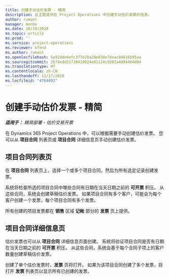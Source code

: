 ```yaml
---
title: 创建手动估价发票 - 精简
description: 此主题提供在 Project Operations 中创建手动估价发票的信息。
author: rumant
manager: Annbe
ms.date: 10/19/2020
ms.topic: article
ms.prod: ''
ms.service: project-operations
ms.reviewer: kfend
ms.author: rumant
ms.openlocfilehash: 5a924de6efc377e28a20e038e7deac04616b95aa
ms.sourcegitcommit: 2b74edd31f38410024a01124c9202a4d94464d04
ms.translationtype: HT
ms.contentlocale: zh-CN
ms.lasthandoff: 12/17/2020
ms.locfileid: "4764492"
---
```

# <a name="create-a-manual-proforma-invoice---lite"></a>创建手动估价发票 - 精简

_**适用于：** 精简部署 - 估价交易开票_

在 Dynamics 365 Project Operations 中，可以根据需要手动创建估价发票。 您可以从 **项目合同** 列表页或 **项目合同** 详细信息页手动创建估价发票。

##  <a name="project-contracts-list-page"></a>项目合同列表页

在 **项目合同** 列表页上，选择一个或多个项目合同，然后为所有选定记录创建发票。

系统将检查所选的项目合同中哪些合同有日期在当天日期之前的 **可开票** 积压。 从这些合同，系统会创建草稿估价发票。 如果项目合同有多个客户，可能会为每个客户创建一个发票，每个项目合同有多个发票。

所有创建的项目发票都在 **销售** 区域 **记帐** 部分的 **发票** 页上提供。

## <a name="project-contract-details-page"></a>项目合同详细信息页

估价发票也可以从 **项目合同** 详细信息页面创建。 系统将验证项目合同是否有日期在当天日期之前的 **可开票** 积压。 从这些合同，系统会基于每个合同子项上的客户数量创建草稿估价发票。

创建了单个估价发票时，**发票** 页将打开。 如果为该项目合同创建了多个发票，将打开 **发票** 列表页以显示所有已创建的发票。
